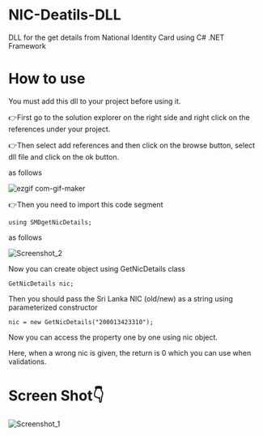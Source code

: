 # NIC-Deatils-DLL
DLL for the get details from National Identity Card using C# .NET Framework

# How to use

You must add this dll to your project before using it.

👉First go to the solution explorer on the right side and right click on the references under your project.

👉Then select add references and then click on the browse button, select dll file and click on the ok button.

as follows

![ezgif com-gif-maker](https://user-images.githubusercontent.com/80079235/131951991-36dc8f6b-1884-424b-9785-ba0042aa68f8.gif)

👉Then you need to import this code segment

    using SMDgetNicDetails;

as follows

![Screenshot_2](https://user-images.githubusercontent.com/80079235/131953600-bf2d43bf-e264-49f9-916b-30feefde42e9.png)

Now you can create object using GetNicDetails class

    GetNicDetails nic;
    
Then you should pass the Sri Lanka NIC (old/new) as a string using parameterized constructor
    
    nic = new GetNicDetails("200013423310");

Now you can access the property one by one using nic object.

Here, when a wrong nic is given, the return is 0 which you can use when validations.

# Screen Shot👇

![Screenshot_1](https://user-images.githubusercontent.com/80079235/131954593-849be04a-8ce0-46ed-b6ea-ceae43db982e.png)
